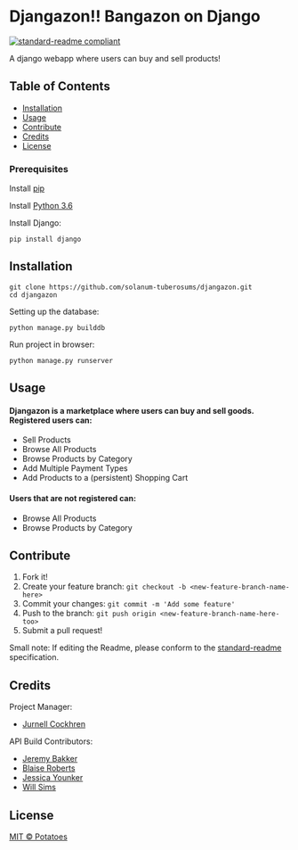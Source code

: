 # Djangazon!! Bangazon on Django
[![standard-readme compliant](https://img.shields.io/badge/readme%20style-standard-brightgreen.svg?style=flat-square)](https://github.com/RichardLitt/standard-readme)

A django webapp where users can buy and sell products!

## Table of Contents

- [Installation](#installation)
- [Usage](#usage)   
- [Contribute](#contribute)
- [Credits](#credits)
- [License](#license)


### Prerequisites
Install [pip](https://packaging.python.org/installing/)

Install [Python 3.6](https://www.python.org/downloads/)

Install Django:
```
pip install django
```

## Installation
```
git clone https://github.com/solanum-tuberosums/djangazon.git
cd djangazon
```
Setting up the database:

```
python manage.py builddb
```
Run project in browser:

```
python manage.py runserver
```



## Usage
#### Djangazon is a marketplace where users can buy and sell goods. Registered users can:
* Sell Products
* Browse All Products
* Browse Products by Category
* Add Multiple Payment Types
* Add Products to a (persistent) Shopping Cart
#### Users that are __not__ registered can:
* Browse All Products
* Browse Products by Category


## Contribute
1. Fork it!
2. Create your feature branch:
```git checkout -b <new-feature-branch-name-here>```
3. Commit your changes:
```git commit -m 'Add some feature'```
4. Push to the branch:
```git push origin <new-feature-branch-name-here-too>```
5. Submit a pull request!

Small note: If editing the Readme, please conform to the [standard-readme](https://github.com/RichardLitt/standard-readme) specification.

## Credits
Project Manager:
  - [Jurnell Cockhren](https://github.com/jcockhren)

API Build Contributors:
  * [Jeremy Bakker](https://github.com/JeremyBakker)
  * [Blaise Roberts](https://github.com/BlaiseRoberts)
  * [Jessica Younker](https://github.com/jessica-younker)
  * [Will Sims](https://github.com/willsims14)

## License
[MIT © Potatoes](./LICENSE)